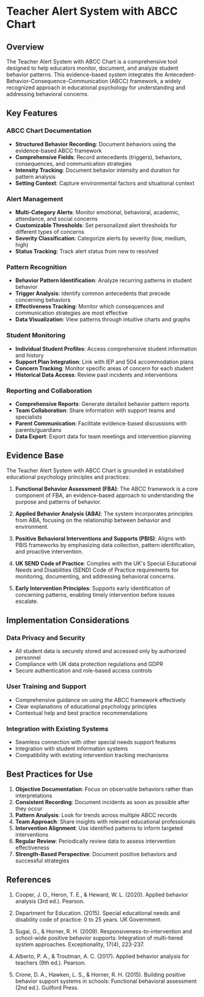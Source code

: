 # Teacher Alert System with ABCC Chart

## Overview

The Teacher Alert System with ABCC Chart is a comprehensive tool designed to help educators monitor, document, and analyze student behavior patterns. This evidence-based system integrates the Antecedent-Behavior-Consequence-Communication (ABCC) framework, a widely recognized approach in educational psychology for understanding and addressing behavioral concerns.

## Key Features

### ABCC Chart Documentation
- **Structured Behavior Recording**: Document behaviors using the evidence-based ABCC framework
- **Comprehensive Fields**: Record antecedents (triggers), behaviors, consequences, and communication strategies
- **Intensity Tracking**: Document behavior intensity and duration for pattern analysis
- **Setting Context**: Capture environmental factors and situational context

### Alert Management
- **Multi-Category Alerts**: Monitor emotional, behavioral, academic, attendance, and social concerns
- **Customizable Thresholds**: Set personalized alert thresholds for different types of concerns
- **Severity Classification**: Categorize alerts by severity (low, medium, high)
- **Status Tracking**: Track alert status from new to resolved

### Pattern Recognition
- **Behavior Pattern Identification**: Analyze recurring patterns in student behavior
- **Trigger Analysis**: Identify common antecedents that precede concerning behaviors
- **Effectiveness Tracking**: Monitor which consequences and communication strategies are most effective
- **Data Visualization**: View patterns through intuitive charts and graphs

### Student Monitoring
- **Individual Student Profiles**: Access comprehensive student information and history
- **Support Plan Integration**: Link with IEP and 504 accommodation plans
- **Concern Tracking**: Monitor specific areas of concern for each student
- **Historical Data Access**: Review past incidents and interventions

### Reporting and Collaboration
- **Comprehensive Reports**: Generate detailed behavior pattern reports
- **Team Collaboration**: Share information with support teams and specialists
- **Parent Communication**: Facilitate evidence-based discussions with parents/guardians
- **Data Export**: Export data for team meetings and intervention planning

## Evidence Base

The Teacher Alert System with ABCC Chart is grounded in established educational psychology principles and practices:

1. **Functional Behavior Assessment (FBA)**: The ABCC framework is a core component of FBA, an evidence-based approach to understanding the purpose and patterns of behavior.

2. **Applied Behavior Analysis (ABA)**: The system incorporates principles from ABA, focusing on the relationship between behavior and environment.

3. **Positive Behavioral Interventions and Supports (PBIS)**: Aligns with PBIS frameworks by emphasizing data collection, pattern identification, and proactive intervention.

4. **UK SEND Code of Practice**: Complies with the UK's Special Educational Needs and Disabilities (SEND) Code of Practice requirements for monitoring, documenting, and addressing behavioral concerns.

5. **Early Intervention Principles**: Supports early identification of concerning patterns, enabling timely intervention before issues escalate.

## Implementation Considerations

### Data Privacy and Security
- All student data is securely stored and accessed only by authorized personnel
- Compliance with UK data protection regulations and GDPR
- Secure authentication and role-based access controls

### User Training and Support
- Comprehensive guidance on using the ABCC framework effectively
- Clear explanations of educational psychology principles
- Contextual help and best practice recommendations

### Integration with Existing Systems
- Seamless connection with other special needs support features
- Integration with student information systems
- Compatibility with existing intervention tracking mechanisms

## Best Practices for Use

1. **Objective Documentation**: Focus on observable behaviors rather than interpretations
2. **Consistent Recording**: Document incidents as soon as possible after they occur
3. **Pattern Analysis**: Look for trends across multiple ABCC records
4. **Team Approach**: Share insights with relevant educational professionals
5. **Intervention Alignment**: Use identified patterns to inform targeted interventions
6. **Regular Review**: Periodically review data to assess intervention effectiveness
7. **Strength-Based Perspective**: Document positive behaviors and successful strategies

## References

1. Cooper, J. O., Heron, T. E., & Heward, W. L. (2020). Applied behavior analysis (3rd ed.). Pearson.

2. Department for Education. (2015). Special educational needs and disability code of practice: 0 to 25 years. UK Government.

3. Sugai, G., & Horner, R. H. (2009). Responsiveness-to-intervention and school-wide positive behavior supports: Integration of multi-tiered system approaches. Exceptionality, 17(4), 223-237.

4. Alberto, P. A., & Troutman, A. C. (2017). Applied behavior analysis for teachers (9th ed.). Pearson.

5. Crone, D. A., Hawken, L. S., & Horner, R. H. (2015). Building positive behavior support systems in schools: Functional behavioral assessment (2nd ed.). Guilford Press.
